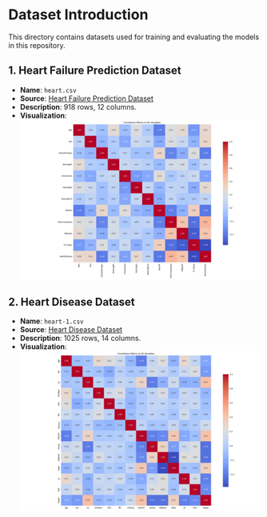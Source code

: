 # Dataset Introduction

This directory contains datasets used for training and evaluating the models in this repository.

## 1. Heart Failure Prediction Dataset

- **Name**: `heart.csv`
- **Source**: [Heart Failure Prediction Dataset](https://www.kaggle.com/datasets/fedesoriano/heart-failure-prediction)
- **Description**: 918 rows, 12 columns.
- **Visualization**: ![cor_heart](../images/cor_heart.png)


## 2. Heart Disease Dataset
- **Name**: `heart-1.csv`
- **Source**: [Heart Disease Dataset](https://www.kaggle.com/datasets/johnsmith88/heart-disease-dataset)
- **Description**: 1025 rows, 14 columns.
- **Visualization**: ![cor_heart_1](../images/cor_heart_1.png)

